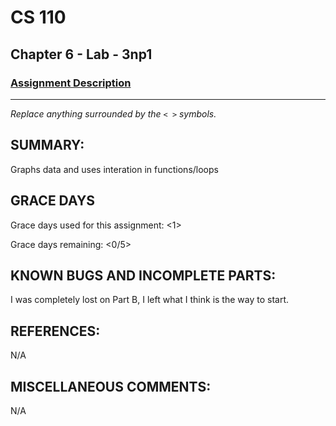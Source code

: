 # CS 110
## Chapter 6 - Lab - 3np1

### [Assignment Description](https://docs.google.com/document/d/1k8qs8vIsvlLiU3KX9Uql6LjVPWp0CBAjo_oArBhH2k4/edit?usp=sharing)

***

_Replace anything surrounded by the `< >` symbols._

## SUMMARY:
 Graphs data and uses interation in functions/loops

## GRACE DAYS
Grace days used for this assignment: <1>

Grace days remaining: <0/5>

## KNOWN BUGS AND INCOMPLETE PARTS:
 I was completely lost on Part B, I left what I think is the way to start.

## REFERENCES:
 N/A

## MISCELLANEOUS COMMENTS:
 N/A
